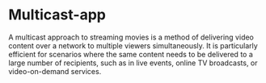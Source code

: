 # Multicast-app
 A multicast approach to streaming movies is a method of delivering video content over a network to multiple viewers simultaneously. It is particularly efficient for scenarios where the same content needs to be delivered to a large number of recipients, such as in live events, online TV broadcasts, or video-on-demand services.
